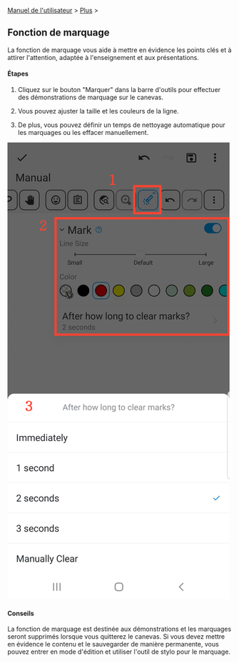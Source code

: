 [Manuel de l'utilisateur](/dragonnest/drawnote/manual/fr) > [Plus](/dragonnest/drawnote/manual/en/more) >

Fonction de marquage
---
La fonction de marquage vous aide à mettre en évidence les points clés et à attirer l'attention, adaptée à l'enseignement et aux présentations.

#### Étapes

1. Cliquez sur le bouton "Marquer" dans la barre d'outils pour effectuer des démonstrations de marquage sur le canevas.

2. Vous pouvez ajuster la taille et les couleurs de la ligne.

3. De plus, vous pouvez définir un temps de nettoyage automatique pour les marquages ou les effacer manuellement.

![Fonction de marquage](imgs/marking_function1.png)

#### Conseils
La fonction de marquage est destinée aux démonstrations et les marquages seront supprimés lorsque vous quitterez le canevas. Si vous devez mettre en évidence le contenu et le sauvegarder de manière permanente, vous pouvez entrer en mode d'édition et utiliser l'outil de stylo pour le marquage.